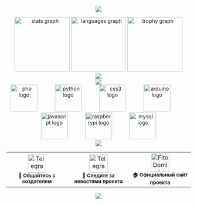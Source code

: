 <div align="center">
  <img src="https://capsule-render.vercel.app/api?type=waving&color=0:2EA44F,50:4CAF50,100:8BC34A&height=180&section=header&text=🌱%20ФитоДомик%20🏠&fontSize=50&fontColor=fff&animation=fadeIn&fontAlignY=40&desc=Умный%20дом%20для%20ваших%20растений&descAlignY=65&descSize=20" />
<div align="center">
<p align="left"></p>
<div align="center">
  <img src="https://github-readme-stats.vercel.app/api?username=Legenda658&hide_title=true&hide_rank=false&show_icons=true&include_all_commits=true&count_private=true&disable_animations=false&theme=dark&locale=en&hide_border=true&order=1&cache_seconds=60" height="150" alt="stats graph" />
  <img src="https://github-readme-stats.vercel.app/api/top-langs?username=Legenda658&locale=en&hide_title=true&layout=compact&card_width=320&langs_count=5&theme=dark&hide_border=true&order=2" height="150" alt="languages graph"  />
  <img src="https://github-profile-trophy.vercel.app?username=Legenda658&theme=nord&column=-1&row=1&margin-w=8&margin-h=8&no-bg=true&no-frame=true&order=4&cache_seconds=60" height="150" alt="trophy graph" />
</div>
<div align="center">
  <img src="https://capsule-render.vercel.app/api?type=slice&color=0:2EA44F,100:4CAF50&height=20" />
</div>
<div align="center">
  <img src="https://capsule-render.vercel.app/api?type=transparent&color=gradient&customColorList=6&height=40&section=divider&text=🛠️%20Мои%20технологии&fontSize=25&fontColor=2EA44F" />
</div>
<div align="center">
  <img src="https://cdn.jsdelivr.net/gh/devicons/devicon/icons/php/php-original.svg" height="73" alt="php logo"  />
  <img width="40" />
  <img src="https://cdn.jsdelivr.net/gh/devicons/devicon/icons/python/python-original.svg" height="73" alt="python logo"  />
  <img width="40" />
  <img src="https://cdn.jsdelivr.net/gh/devicons/devicon/icons/css3/css3-original.svg" height="73" alt="css3 logo"  />
  <img width="40" />
  <img src="https://cdn.jsdelivr.net/gh/devicons/devicon/icons/arduino/arduino-original.svg" height="73" alt="arduino logo"  />
  <img width="40" />
  <img src="https://cdn.jsdelivr.net/gh/devicons/devicon/icons/javascript/javascript-original.svg" height="73" alt="javascript logo"  />
  <img width="40" />
  <img src="https://cdn.jsdelivr.net/gh/devicons/devicon/icons/raspberrypi/raspberrypi-original.svg" height="73" alt="raspberrypi logo"  />
  <img width="40" />
  <img src="https://cdn.jsdelivr.net/gh/devicons/devicon/icons/mysql/mysql-original.svg" height="73" alt="mysql logo"  />
</div>
<div align="center">
  <img src="https://capsule-render.vercel.app/api?type=slice&height=20&color=4CAF50&reversal=true&fontAlign=44&textBg=false&animation=scaleIn&section=footer&descAlign=47&fontAlignY=20" />
</div>
<div align="center">
  <table>
    <tr>
      <td align="center" width="33%">
        <a href="https://t.me/FitoDomik">
          <img src="https://img.shields.io/badge/Telegram_Чат-2CA5E0?style=for-the-badge&logo=telegram&logoColor=white&labelColor=2CA5E0&color=white" alt="Telegram Chat" height="50"/>
        </a>
        <br>
        <sub><b>🌿 Общайтесь с создателем</b></sub>
      </td>
      <td align="center" width="33%">
        <a href="https://t.me/FitoDomik_429">
          <img src="https://img.shields.io/badge/Telegram_Канал-2CA5E0?style=for-the-badge&logo=telegram&logoColor=white&labelColor=2CA5E0&color=white" alt="Telegram Channel" height="50"/>
        </a>
        <br>
        <sub><b>📡 Следите за новостями проекта</b></sub>
      </td>
      <td align="center" width="33%">
        <a href="https://fitodomik.ru">
          <img src="https://img.shields.io/badge/Сайт_ФитоДомик-2EA44F?style=for-the-badge&logo=leaf&logoColor=white&labelColor=2EA44F&color=white" alt="FitoDomik Website" height="50"/>
        </a>
        <br>
        <sub><b>🏠 Официальный сайт проекта</b></sub>
      </td>
    </tr>
  </table>
</div>
<div align="center">
  <img src="https://capsule-render.vercel.app/api?type=waving&color=0:8BC34A,50:4CAF50,100:2EA44F&height=100&section=footer&animation=twinkling" />
</div>
